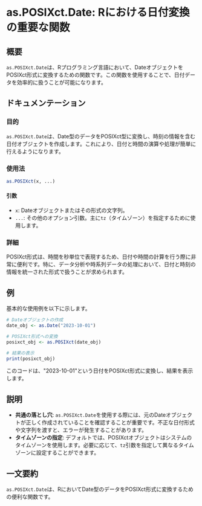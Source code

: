 <!--
Meta Description: # as.POSIXct.Date: Rにおける日付変換の重要な関数 ## 概要 `as.POSIXct.Date`は、Rプログラミング言語において、DateオブジェクトをPOSIXct形式に変換するための関数です。この関数を使用することで、日付データを効率的に扱うことが可能になります。 ## ドキ...
Meta Keywords: posixct, date, date_obj, 2023, posixct_obj
-->

# as.POSIXct.Date: Rにおける日付変換の重要な関数

## 概要
`as.POSIXct.Date`は、Rプログラミング言語において、DateオブジェクトをPOSIXct形式に変換するための関数です。この関数を使用することで、日付データを効率的に扱うことが可能になります。

## ドキュメンテーション
### 目的
`as.POSIXct.Date`は、Date型のデータをPOSIXct型に変換し、時刻の情報を含む日付オブジェクトを作成します。これにより、日付と時間の演算や処理が簡単に行えるようになります。

### 使用法
```R
as.POSIXct(x, ...)
```

#### 引数
- `x`: Dateオブジェクトまたはその形式の文字列。
- `...`: その他のオプション引数。主に`tz`（タイムゾーン）を指定するために使用します。

### 詳細
POSIXct形式は、時間を秒単位で表現するため、日付や時間の計算を行う際に非常に便利です。特に、データ分析や時系列データの処理において、日付と時刻の情報を統一された形式で扱うことが求められます。

## 例
基本的な使用例を以下に示します。

```R
# Dateオブジェクトの作成
date_obj <- as.Date("2023-10-01")

# POSIXct形式への変換
posixct_obj <- as.POSIXct(date_obj)

# 結果の表示
print(posixct_obj)
```

このコードは、"2023-10-01"という日付をPOSIXct形式に変換し、結果を表示します。

## 説明
- **共通の落とし穴**: `as.POSIXct.Date`を使用する際には、元のDateオブジェクトが正しく作成されていることを確認することが重要です。不正な日付形式や文字列を渡すと、エラーが発生することがあります。
- **タイムゾーンの指定**: デフォルトでは、POSIXctオブジェクトはシステムのタイムゾーンを使用します。必要に応じて、`tz`引数を指定して異なるタイムゾーンに設定することができます。

## 一文要約
`as.POSIXct.Date`は、RにおいてDate型のデータをPOSIXct形式に変換するための便利な関数です。